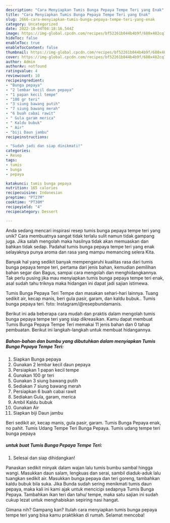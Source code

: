 ```yaml
---
description: "Cara Menyiapkan Tumis Bunga Pepaya Tempe Teri yang Enak"
title: "Cara Menyiapkan Tumis Bunga Pepaya Tempe Teri yang Enak"
slug: 2666-cara-menyiapkan-tumis-bunga-pepaya-tempe-teri-yang-enak
category: Uncategorized
date: 2022-10-04T04:18:16.544Z
image: https://img-global.cpcdn.com/recipes/bf52261b044b4b9f/680x482cq70/tumis-bunga-pepaya-tempe-teri-foto-resep-utama.jpg
hideToc: false
enableToc: true
enableTocContent: false
thumbnail: https://img-global.cpcdn.com/recipes/bf52261b044b4b9f/680x482cq70/tumis-bunga-pepaya-tempe-teri-foto-resep-utama.jpg
cover: https://img-global.cpcdn.com/recipes/bf52261b044b4b9f/680x482cq70/tumis-bunga-pepaya-tempe-teri-foto-resep-utama.jpg
author: Admin
authorAv: notfound
ratingvalue: 4
reviewcount: 10
recipeingredient:
- "Bunga pepaya"
- "2 lembar kecil daun pepaya"
- "1 papan kecil tempe"
- "100 gr teri"
- "3 siung bawang putih"
- "7 siung bawang merah"
- "6 buah cabai rawit"
- " Gula garam merica"
- " Kaldu bubuk"
- " Air"
- "biji Daun jambu"
recipeinstructions:

- "Sudah jadi dan siap dinikmati!"
categories:
- Resep
tags:
- tumis
- bunga
- pepaya

katakunci: tumis bunga pepaya 
nutrition: 165 calories
recipecuisine: Indonesian
preptime: "PT27M"
cooktime: "PT30M"
recipeyield: "4"
recipecategory: Dessert

---
```





Anda sedang mencari inspirasi resep tumis bunga pepaya tempe teri yang unik? Cara membuatnya sangat tidak terlalu sulit namun tidak gampang juga. Jika salah mengolah maka hasilnya tidak akan memuaskan dan bahkan tidak sedap. Padahal tumis bunga pepaya tempe teri yang enak selayaknya punya aroma dan rasa yang mampu memancing selera Kita.





Banyak hal yang sedikit banyak mempengaruhi kualitas rasa dari tumis bunga pepaya tempe teri, pertama dari jenis bahan, kemudian pemilihan bahan segar dan Bagus, sampai cara mengolah dan menghidangkannya. Tak perlu pusing jika mau menyiapkan tumis bunga pepaya tempe teri enak,      asal sudah tahu triknya maka hidangan ini dapat jadi sajian istimewa.














Tumis Bunga Pepaya Teri Tempe dan masakan sehari-hari lainnya. Tuang sedikit air, kecap manis, beri gula pasir, garam, dan kaldu bubuk.. Tumis bunga pepaya teri. foto: Instagram/@resepbundamanis.






Berikut ini ada beberapa cara mudah dan praktis dalam mengolah tumis bunga pepaya tempe teri yang siap dikreasikan. Kamu dapat membuat Tumis Bunga Pepaya Tempe Teri memakai 11 jenis bahan dan 0 tahap pembuatan. Berikut ini langkah-langkah untuk membuat hidangannya.

<!--inarticleads1-->

##### Bahan-bahan dan bumbu yang dibutuhkan dalam menyiapkan Tumis Bunga Pepaya Tempe Teri:

1. Siapkan Bunga pepaya
1. Gunakan 2 lembar kecil daun pepaya
1. Persiapkan 1 papan kecil tempe
1. Gunakan 100 gr teri
1. Gunakan 3 siung bawang putih
1. Sediakan 7 siung bawang merah
1. Persiapkan 6 buah cabai rawit
1. Sediakan  Gula, garam, merica
1. Ambil  Kaldu bubuk
1. Gunakan  Air
1. Siapkan biji Daun jambu


Beri sedikit air, kecap manis, gula pasir, garam. Tumis Bunga Pepaya enak, no pahit. Tumis Udang Tempe Teri Bunga Pepaya. Tumis udang tempe teri bunga pepaya 

<!--inarticleads2-->

#####  untuk buat Tumis Bunga Pepaya Tempe Teri:


1. Selesai dan siap dihidangkan!

Panaskan sedikit minyak dalam wajan lalu tumis bumbu sambal hingga wangi. Masukkan daun salam, lengkuas dan serai, sambil diaduk-aduk lalu tuangkan sedikit air. Masukkan bunga pepaya dan teri goreng, tambahkan kaldu bubuk bila suka. Jika Bunda sudah sering menikmati tumis daun pepaya, maka kali ini kami ajak untuk mencicipi sedapnya Tumis Bunga Pepaya. Tambahkan ikan teri dan tahu/ tempe, maka satu sajian ini sudah cukup lezat untuk menghabiskan sepiring nasi hangat. 

Gimana nih? Gampang kan? Itulah cara menyiapkan tumis bunga pepaya tempe teri yang bisa kamu praktikkan di rumah. Selamat mencoba!
